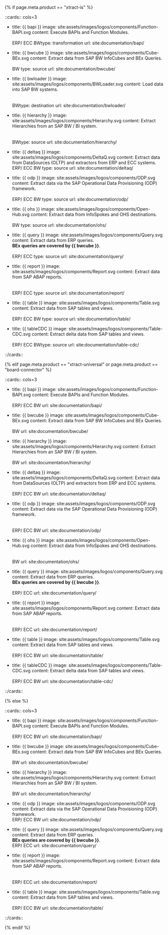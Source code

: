 {% if page.meta.product == "xtract-is" %}

::cards:: cols=3

- title: {{ bapi }}
  image: site:assets/images/logos/components/Function-BAPI.svg
  content: Execute BAPIs and Function Modules. <br> <br> <span class="keyword">ERP/ ECC</span> <span class="keyword">BW</span><span class="keyword">type&#58; transformation</span>
  url: site:documentation/bapi/
  
- title: {{ bwcube }}
  image: site:assets/images/logos/components/Cube-BEx.svg
  content: Extract data from SAP BW InfoCubes and BEx Queries.<br> <br><span class="keyword">BW</span> <span class="keyword">type&#58; source</span>
  url: site:documentation/bwcube/
  
- title: {{ bwloader }}
  image: site:assets/images/logos/components/BWLoader.svg
  content: Load data into SAP BW systems. <br> <br> <br> <span class="keyword">BW</span><span class="keyword">type&#58; destination</span> 
  url: site:documentation/bwloader/

- title: {{ hierarchy }}
  image: site:assets/images/logos/components/Hierarchy.svg
  content: Extract Hierarchies from an SAP BW / BI system. <br> <br> <br> <span class="keyword">BW</span><span class="keyword">type&#58; source</span> 
  url: site:documentation/hierarchy/
  
- title: {{ deltaq }}
  image: site:assets/images/logos/components/DeltaQ.svg
  content: Extract data from DataSources (OLTP) and extractors from ERP and ECC systems.<br><span class="keyword">ERP/ ECC</span> <span class="keyword">BW</span> <span class="keyword">type&#58; source</span>
  url: site:documentation/deltaq/

- title: {{ odp }}
  image: site:assets/images/logos/components/ODP.svg
  content: Extract data via the SAP Operational Data Provisioning (ODP) framework.<br> <br><span class="keyword">ERP/ ECC</span> <span class="keyword">BW</span> <span class="keyword">type&#58; source</span>
  url: site:documentation/odp/
  
- title: {{ ohs }}
  image: site:assets/images/logos/components/Open-Hub.svg
  content: Extract data from InfoSpokes and OHS destinations.<br> <br><span class="keyword">BW</span> <span class="keyword">type&#58; source</span>
  url: site:documentation/ohs/
  
- title: {{ query }}
  image: site:assets/images/logos/components/Query.svg
  content: Extract data from ERP queries. <br>**BEx queries are covered by {{ bwcube }}**.<br> <br><span class="keyword">ERP/ ECC</span>  <span class="keyword">type&#58; source</span>
  url: site:documentation/query/

- title: {{ report }}
  image: site:assets/images/logos/components/Report.svg
  content: Extract data from SAP ABAP reports.<br> <br> <br><span class="keyword">ERP/ ECC</span> <span class="keyword">type&#58; source</span>
  url: site:documentation/report/
  
- title: {{ table }}
  image: site:assets/images/logos/components/Table.svg
  content: Extract data from SAP tables and views. <br> <br><span class="keyword">ERP/ ECC</span> <span class="keyword">BW</span> <span class="keyword">type&#58; source</span>
  url: site:documentation/table/

- title: {{ tableCDC }}
  image: site:assets/images/logos/components/Table-CDC.svg
  content:  Extract delta data from SAP tables and views.<br> <br> <span class="keyword">ERP/ ECC</span> <span class="keyword">BW</span><span class="keyword">type&#58; source</span>
  url: site:documentation/table-cdc/

::/cards::

{% elif page.meta.product == "xtract-universal" or page.meta.product == "board-connector" %}

::cards:: cols=3

- title: {{ bapi }}
  image: site:assets/images/logos/components/Function-BAPI.svg
  content: Execute BAPIs and Function Modules. <br> <br> <span class="keyword">ERP/ ECC</span> <span class="keyword">BW</span>
  url: site:documentation/bapi/
  
- title: {{ bwcube }}
  image: site:assets/images/logos/components/Cube-BEx.svg
  content: Extract data from SAP BW InfoCubes and BEx Queries. <br> <br><span class="keyword">BW</span>
  url: site:documentation/bwcube/

- title: {{ hierarchy }}
  image: site:assets/images/logos/components/Hierarchy.svg
  content: Extract Hierarchies from an SAP BW / BI system. <br> <br> <span class="keyword">BW</span>
  url: site:documentation/hierarchy/
  
- title: {{ deltaq }}
  image: site:assets/images/logos/components/DeltaQ.svg
  content: Extract data from DataSources (OLTP) and extractors from ERP and ECC systems. <br> <br> <span class="keyword">ERP/ ECC</span> <span class="keyword">BW</span>
  url: site:documentation/deltaq/

- title: {{ odp }}
  image: site:assets/images/logos/components/ODP.svg
  content: Extract data via the SAP Operational Data Provisioning (ODP) framework. <br> <br> <br> <span class="keyword">ERP/ ECC</span> <span class="keyword">BW</span>
  url: site:documentation/odp/
  
- title: {{ ohs }}
  image: site:assets/images/logos/components/Open-Hub.svg
  content: Extract data from InfoSpokes and OHS destinations. <br> <br> <br><span class="keyword">BW</span>
  url: site:documentation/ohs/
  
- title: {{ query }}
  image: site:assets/images/logos/components/Query.svg
  content: Extract data from ERP queries. <br>**BEx queries are covered by {{ bwcube }}**. <br> <br> <span class="keyword">ERP/ ECC</span>
  url: site:documentation/query/

- title: {{ report }}
  image: site:assets/images/logos/components/Report.svg
  content: Extract data from SAP ABAP reports. <br> <br> <br> <span class="keyword">ERP/ ECC</span> 
  url: site:documentation/report/
  
- title: {{ table }}
  image: site:assets/images/logos/components/Table.svg
  content: Extract data from SAP tables and views. <br> <br> <span class="keyword">ERP/ ECC</span> <span class="keyword">BW</span>
  url: site:documentation/table/

- title: {{ tableCDC }}
  image: site:assets/images/logos/components/Table-CDC.svg
  content:  Extract delta data from SAP tables and views. <br> <br> <span class="keyword">ERP/ ECC</span> <span class="keyword">BW</span>
  url: site:documentation/table-cdc/

::/cards::

{% else %}

::cards:: cols=3

- title: {{ bapi }}
  image: site:assets/images/logos/components/Function-BAPI.svg
  content: Execute BAPIs and Function Modules. <br> <br> <span class="keyword">ERP/ ECC</span> <span class="keyword">BW</span>
  url: site:documentation/bapi/
  
- title: {{ bwcube }}
  image: site:assets/images/logos/components/Cube-BEx.svg
  content: Extract data from SAP BW InfoCubes and BEx Queries. <br> <br><span class="keyword">BW</span>
  url: site:documentation/bwcube/

- title: {{ hierarchy }}
  image: site:assets/images/logos/components/Hierarchy.svg
  content: Extract Hierarchies from an SAP BW / BI system. <br> <br> <span class="keyword">BW</span>
  url: site:documentation/hierarchy/

- title: {{ odp }}
  image: site:assets/images/logos/components/ODP.svg
  content: Extract data via the SAP Operational Data Provisioning (ODP) framework. <br> <span class="keyword">ERP/ ECC</span> <span class="keyword">BW</span>
  url: site:documentation/odp/

- title: {{ query }}
  image: site:assets/images/logos/components/Query.svg
  content: Extract data from ERP queries. <br>**BEx queries are covered by {{ bwcube }}**. <br> <span class="keyword">ERP/ ECC</span>
  url: site:documentation/query/

- title: {{ report }}
  image: site:assets/images/logos/components/Report.svg
  content: Extract data from SAP ABAP reports. <br> <br> <br> <span class="keyword">ERP/ ECC</span> 
  url: site:documentation/report/
  
- title: {{ table }}
  image: site:assets/images/logos/components/Table.svg
  content: Extract data from SAP tables and views. <br> <br> <span class="keyword">ERP/ ECC</span> <span class="keyword">BW</span>
  url: site:documentation/table/

::/cards::

{% endif %}